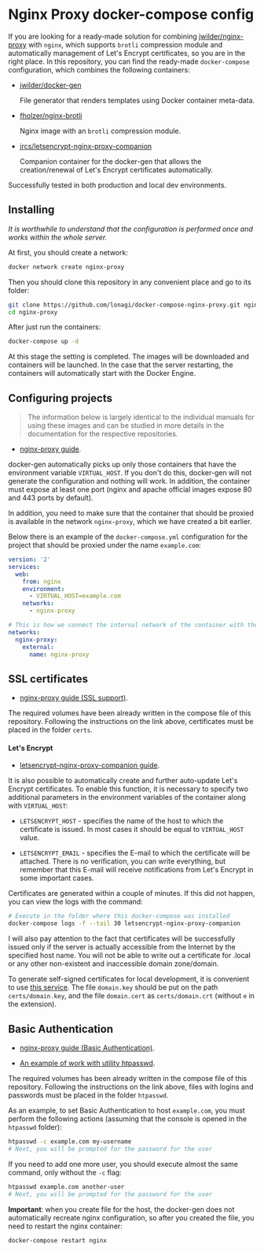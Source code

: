 # Nginx Proxy docker-compose config

If you are looking for a ready-made solution for combining [jwilder/nginx-proxy](https://github.com/jwilder/nginx-proxy)
with `nginx`, which supports `brotli` compression module and automatically management of Let's Encrypt
certificates, so you are in the right place. In this repository, you can find the ready-made 
`docker-compose` configuration, which combines the following containers:

* [jwilder/docker-gen](https://github.com/jwilder/docker-gen)

  File generator that renders templates using Docker container meta-data.

* [fholzer/nginx-brotli](https://github.com/fholzer/docker-nginx-brotli)

  Nginx image with an `brotli` compression module.

* [jrcs/letsencrypt-nginx-proxy-companion](https://github.com/JrCs/docker-letsencrypt-nginx-proxy-companion)

  Companion container for the docker-gen that allows the creation/renewal of Let's Encrypt
  certificates automatically.

Successfully tested in both production and local dev environments.

## Installing

_It is worthwhile to understand that the configuration is performed once and works within the whole server._

At first, you should create a network:

```sh
docker network create nginx-proxy
```

Then you should clone this repository in any convenient place and go to its folder:

```sh
git clone https://github.com/lonagi/docker-compose-nginx-proxy.git nginx-proxy
cd nginx-proxy
```

After just run the containers:

```sh
docker-compose up -d
```

At this stage the setting is completed. The images will be downloaded and containers will be launched.
In the case that the server restarting, the containers will automatically start with the Docker Engine.

## Configuring projects

> The information below is largely identical to the individual manuals for using these images
  and can be studied in more details in the documentation for the respective repositories.

* [nginx-proxy guide](https://github.com/jwilder/nginx-proxy#usage).

docker-gen automatically picks up only those containers that have the environment variable `VIRTUAL_HOST`.
If you don't do this, docker-gen will not generate the configuration and nothing will work.
In addition, the container must expose at least one port (nginx and apache official images expose
80 and 443 ports by default).

In addition, you need to make sure that the container that should be proxied is available
in the network `nginx-proxy`, which we have created a bit earlier.

Below there is an example of the `docker-compose.yml` configuration for the project that should be proxied
under the name `example.com`:

```yml
version: '2'
services:
  web:
    from: nginx
    environment:
      - VIRTUAL_HOST=example.com
    networks:
      - nginx-proxy

# This is how we connect the internal network of the container with the global one, which we created earlier
networks:
  nginx-proxy:
    external:
      name: nginx-proxy
```

## SSL certificates

* [nginx-proxy guide (SSL support)](https://github.com/jwilder/nginx-proxy#ssl-support).

The required volumes have been already written in the compose file of this repository.
Following the instructions on the link above, certificates must be placed in the folder `certs`.

#### Let's Encrypt

* [letsencrypt-nginx-proxy-companion guide](https://github.com/JrCs/docker-letsencrypt-nginx-proxy-companion).

It is also possible to automatically create and further auto-update Let's Encrypt certificates.
To enable this function, it is necessary to specify two additional parameters in the environment
variables of the container along with `VIRTUAL_HOST`:

* `LETSENCRYPT_HOST` - specifies the name of the host to which the certificate is issued.
  In most cases it should be equal to `VIRTUAL_HOST` value.
 
* `LETSENCRYPT_EMAIL` - specifies the E-mail to which the certificate will be attached.
  There is no verification, you can write everything, but remember that this E-mail will
  receive notifications from Let's Encrypt in some important cases.

Certificates are generated within a couple of minutes. If this did not happen,
you can view the logs with the command:

```sh
# Execute in the folder where this docker-compose was installed
docker-compose logs -f --tail 30 letsencrypt-nginx-proxy-companion
```

I will also pay attention to the fact that certificates will be successfully issued only
if the server is actually accessible from the Internet by the specified host name.
You will not be able to write out a certificate for .local or any other non-existent
and inaccessible domain zone/domain.

To generate self-signed certificates for local development, it is convenient to use
[this service](http://www.selfsignedcertificate.com/). The file `domain.key` should be put
on the path `certs/domain.key`, and the file `domain.cert` as `certs/domain.crt`
(without `e` in the extension).

## Basic Authentication

* [nginx-proxy guide (Basic Authentication)](https://github.com/jwilder/nginx-proxy#basic-authentication-support).

* [An example of work with utility htpasswd](http://www.cyberciti.biz/faq/create-update-user-authentication-files/).

The required volumes has been already written in the compose file of this repository.
Following the instructions on the link above, files with logins and passwords must
be placed in the folder `htpasswd`.

As an example, to set Basic Authentication to host `example.com`, you must perform the
following actions (assuming that the console is opened in the `htpasswd` folder):

```sh
htpasswd -c example.com my-username
# Next, you will be prompted for the password for the user
```

If you need to add one more user, you should execute almost the same command,
only without the `-c` flag:

```sh
htpasswd example.com another-user
# Next, you will be prompted for the password for the user
```

**Important**: when you create file for the host, the docker-gen does not automatically
recreate nginx configuration, so after you created the file, you need to restart the nginx container:

```sh
docker-compose restart nginx
```
